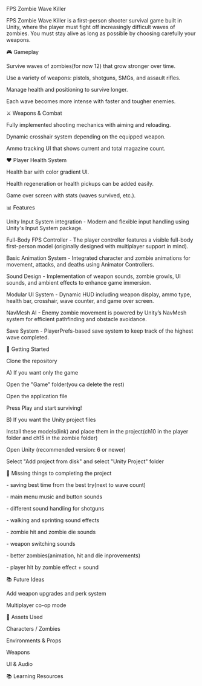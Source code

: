 FPS Zombie Wave Killer



FPS Zombie Wave Killer is a first-person shooter survival game built in Unity, where the player must fight off increasingly difficult waves of zombies. You must stay alive as long as possible by choosing carefully your weapons.



🎮 Gameplay



Survive waves of zombies(for now 12) that grow stronger over time.



Use a variety of weapons: pistols, shotguns, SMGs, and assault rifles.



Manage health and positioning to survive longer.



Each wave becomes more intense with faster and tougher enemies.



⚔️ Weapons \& Combat



Fully implemented shooting mechanics with aiming and reloading.



Dynamic crosshair system depending on the equipped weapon.



Ammo tracking UI that shows current and total magazine count.



❤️ Player Health System



Health bar with color gradient UI.



Health regeneration or health pickups can be added easily.



Game over screen with stats (waves survived, etc.).



📊 Features



Unity Input System integration - Modern and flexible input handling using Unity's Input System package.



Full-Body FPS Controller - The player controller features a visible full-body first-person model (originally designed with multiplayer support in mind).



Basic Animation System - Integrated character and zombie animations for movement, attacks, and deaths using Animator Controllers.



Sound Design - Implementation of weapon sounds, zombie growls, UI sounds, and ambient effects to enhance game immersion.



Modular UI System - Dynamic HUD including weapon display, ammo type, health bar, crosshair, wave counter, and game over screen.



NavMesh AI - Enemy zombie movement is powered by Unity’s NavMesh system for efficient pathfinding and obstacle avoidance.



Save System - PlayerPrefs-based save system to keep track of the highest wave completed.



🚀 Getting Started



Clone the repository



A) If you want only the game



Open the "Game" folder(you ca delete the rest)



Open the application file



Press Play and start surviving!



B) If you want the Unity project files



Install these models(link) and place them in the project(ch10 in the player folder and ch15 in the zombie folder)



Open Unity (recommended version: 6 or newer)



Select "Add project from disk" and select "Unity Project" folder



📃 Missing things to completing the project



\- saving best time from the best try(next to wave count)

\- main menu music and button sounds

\- different sound handling for shotguns

\- walking and sprinting sound effects

\- zombie hit and zombie die sounds

\- weapon switching sounds

\- better zombies(animation, hit and die inprovements)

\- player hit by zombie effect + sound



📚 Future Ideas



Add weapon upgrades and perk system



Multiplayer co-op mode



📁 Assets Used



Characters / Zombies



Environments \& Props



Weapons



UI \& Audio



📚 Learning Resources




